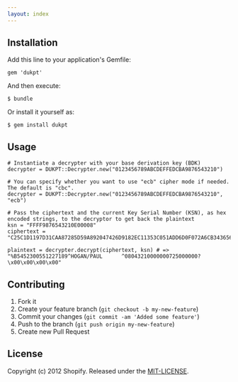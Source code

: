 ```yaml
---
layout: index
---
```


## Installation

Add this line to your application's Gemfile:

    gem 'dukpt'

And then execute:

    $ bundle

Or install it yourself as:

    $ gem install dukpt

## Usage

    # Instantiate a decrypter with your base derivation key (BDK)
    decrypter = DUKPT::Decrypter.new("0123456789ABCDEFFEDCBA9876543210")

    # You can specify whether you want to use "ecb" cipher mode if needed. The default is "cbc".
    decrypter = DUKPT::Decrypter.new("0123456789ABCDEFFEDCBA9876543210", "ecb")
  
    # Pass the ciphertext and the current Key Serial Number (KSN), as hex encoded strings, to the decryptor to get back the plaintext
    ksn = "FFFF9876543210E00008"
    ciphertext = "C25C1D1197D31CAA87285D59A892047426D9182EC11353C051ADD6D0F072A6CB3436560B3071FC1FD11D9F7E74886742D9BEE0CFD1EA1064C213BB55278B2F12"
  
    plaintext = decrypter.decrypt(ciphertext, ksn) # => "%B5452300551227189^HOGAN/PAUL      ^08043210000000725000000?\x00\x00\x00\x00"
  
## Contributing

1. Fork it
2. Create your feature branch (`git checkout -b my-new-feature`)
3. Commit your changes (`git commit -am 'Added some feature'`)
4. Push to the branch (`git push origin my-new-feature`)
5. Create new Pull Request

## License

Copyright (c) 2012 Shopify. Released under the [MIT-LICENSE](http://opensource.org/licenses/MIT).